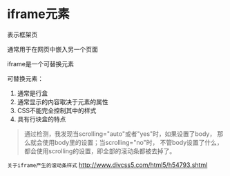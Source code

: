 # iframe元素

表示框架页

通常用于在网页中嵌入另一个页面

iframe是一个可替换元素

可替换元素：

1. 通常是行盒
2. 通常显示的内容取决于元素的属性
3. CSS不能完全控制其中的样式
4. 具有行块盒的特点

> 通过检测，我发现当scrolling="auto"或者"yes"时，如果设置了body，
    那么就会使用body里的设置；当scrolling="no"时，
不管body设置了什么，都会使用scrolling的设置，即全部的滚动条都被去掉了。

```关于iframe产生的滚动条样式```
http://www.divcss5.com/html5/h54793.shtml